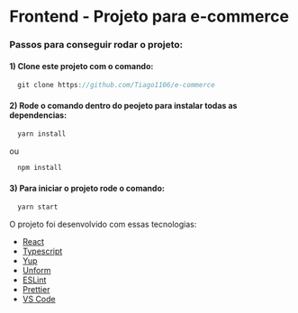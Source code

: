 # Frontend - Projeto para e-commerce

### Passos para conseguir rodar o projeto:

#### 1) Clone este projeto com o comando:

````js
  git clone https://github.com/Tiago1106/e-commerce
````

#### 2) Rode o comando dentro do peojeto para instalar todas as dependencias:

````js
  yarn install
````
ou
````js
  npm install
````

#### 3) Para iniciar o projeto rode o comando:

````js
  yarn start
````
O projeto foi desenvolvido com essas tecnologias:

-  [React](https://pt-br.reactjs.org/)
-  [Typescript](https://www.typescriptlang.org/)
-  [Yup](https://github.com/jquense/yup)
-  [Unform](https://unform.dev/)
-  [ESLint](https://eslint.org/)
-  [Prettier](https://prettier.io/)
-  [VS Code](https://code.visualstudio.com/)
